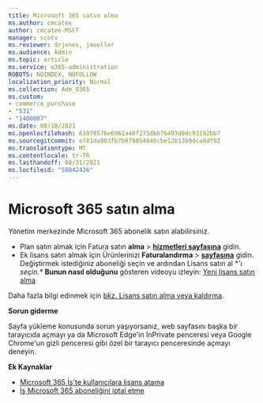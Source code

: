 ```yaml
---
title: Microsoft 365 satın alma
ms.author: cmcatee
author: cmcatee-MSFT
manager: scotv
ms.reviewer: drjones, jmueller
ms.audience: Admin
ms.topic: article
ms.service: o365-administration
ROBOTS: NOINDEX, NOFOLLOW
localization_priority: Normal
ms.collection: Adm_O365
ms.custom:
- commerce_purchase
- "531"
- "1400007"
ms.date: 08/10/2021
ms.openlocfilehash: 61070576e6961a40f275dbb76493d8dc93192bb7
ms.sourcegitcommit: e781da003fb7b878854846cbe12b13b9dca8df92
ms.translationtype: MT
ms.contentlocale: tr-TR
ms.lasthandoff: 08/31/2021
ms.locfileid: "58842426"
---
```

# <a name="how-to-make-a-microsoft-365-purchase"></a>Microsoft 365 satın alma

Yönetim merkezinde Microsoft 365 abonelik satın alabilirsiniz.
  
- Plan satın almak için Fatura satın **alma** \> **[hizmetleri sayfasına](https://go.microsoft.com/fwlink/p/?linkid=868433)** gidin.
- Ek lisans satın almak için Ürünlerinizi **Faturalandırma** \> **[sayfasına](https://go.microsoft.com/fwlink/p/?linkid=842054)** gidin. Değiştirmek istediğiniz aboneliği seçin ve ardından Lisans satın al **'ı seçin.\**
**Bunun nasıl olduğunu** gösteren videoyu izleyin: [Yeni lisans satın alma](https://go.microsoft.com/fwlink/p/?linkid=2154857)
  
Daha fazla bilgi edinmek için [bkz. Lisans satın alma veya kaldırma](https://docs.microsoft.com/microsoft-365/commerce/licenses/buy-licenses).

**Sorun giderme**

Sayfa yükleme konusunda sorun yaşıyorsanız, web sayfasını başka bir tarayıcıda açmayı ya da Microsoft Edge'in InPrivate penceresi veya Google Chrome'un gizli penceresi gibi özel bir tarayıcı penceresinde açmayı deneyin.

**Ek Kaynaklar**
  
- [Microsoft 365 İş'te kullanıcılara lisans atama](https://docs.microsoft.com/microsoft-365/admin/add-users/add-users)
- [İş Microsoft 365 aboneliğini iptal etme](https://docs.microsoft.com/microsoft-365/commerce/subscriptions/cancel-your-subscription)